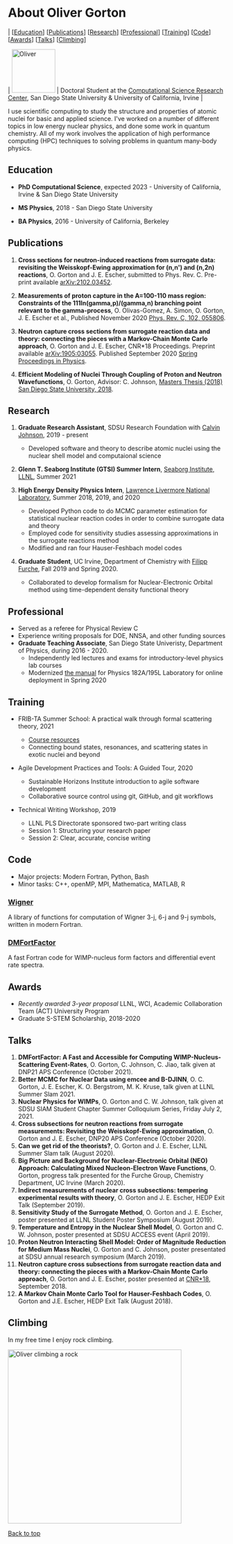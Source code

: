 # About Oliver Gorton
<a name="top"></a>

| [[Education](#education)]
[[Publications](#publications)]
[[Research](#research)]
[[Professional](#professional)]
[[Training](#training)]
[[Code](#code)]
[[Awards](#awards)]
[[Talks](#talks)]
[[Climbing](#climbing)]

| <img src="oliver2.JPG" alt="Oliver" width="100"/> | Doctoral Student at the [Computational Science Research Center](http://www.csrc.sdsu.edu/), San Diego State University & University of California, Irvine |

I use scientific computing to study the structure and properties of atomic nuclei for basic and applied science. I've worked on a number of different topics in low energy nuclear physics, and done some work in quantum chemistry. All of my work involves the application of high performance computing (HPC) techniques to solving problems in quantum many-body physics.



## Education 
<a name="education"></a>

* **PhD Computational Science**, expected 2023 - University of California, Irvine & San Diego State University

* **MS Physics**, 2018 - San Diego State University

* **BA Physics**, 2016 - University of California, Berkeley

## Publications
<a name="publications"></a>

1. **Cross sections for neutron-induced reactions from surrogate data: revisiting the Weisskopf-Ewing approximation for (n,n') and (n,2n) reactions**, O. Gorton and J. E. Escher, submitted to Phys. Rev. C. Pre-print available [arXiv:2102.03452](https://arxiv.org/abs/2102.03452).

2. **Measurements of proton capture in the A=100-110 mass region: Constraints of the 111In(gamma,p)/(gamma,n) branching point relevant to the
gamma-process**, O. Olivas-Gomez, A. Simon, O. Gorton, J. E. Escher et al., Published November 2020 [Phys. Rev. C, 102, 055806](https://journals.aps.org/prc/abstract/10.1103/PhysRevC.102.055806). 

3. **Neutron capture cross sections from surrogate reaction data and theory: connecting the pieces with a Markov-Chain Monte Carlo approach**, O. Gorton and J. E. Escher, CNR*18 Proceedings. Preprint available [arXiv:1905:03055](https://arxiv.org/abs/1905.03055). Published September 2020 [Spring Proceedings in Physics](https://doi.org/10.1007/978-3-030-58082-7_28).

4. **Efficient Modeling of Nuclei Through Coupling of Proton and Neutron Wavefunctions**, O. Gorton, Advisor: C. Johnson, [Masters Thesis (2018) San Diego State University, 2018](https://csu-sdsu.primo.exlibrisgroup.com/permalink/01CALS_SDL/r45sar/alma991023475280402917).

## Research
<a name="research"></a>

1. **Graduate Research Assistant**, SDSU Research Foundation with [Calvin Johnson](http://sci.sdsu.edu/johnson/), 2019 - present
    - Developed software and theory to describe atomic nuclei using the nuclear shell model and computaional science
   
2. **Glenn T. Seaborg Institute (GTSI) Summer Intern**, [Seaborg Institute, LLNL](https://seaborg.llnl.gov), Summer 2021

3. **High Energy Density Physics Intern**, [Lawrence Livermore National Laboratory](https://www.llnl.gov), Summer 2018, 2019, and 2020
    - Developed Python code to do MCMC parameter estimation for statistical nuclear reaction codes in order to combine surrogate data and theory
    - Employed code for sensitivity studies assessing approximations in the surrogate reactions method
    - Modified and ran four Hauser-Feshbach model codes

4. **Graduate Student**, UC Irvine, Department of Chemistry with [Filipp Furche](https://ffgroup.chem.uci.edu/members/filipp/), Fall 2019 and Spring 2020.
   - Collaborated to develop formalism for Nuclear-Electronic Orbital method using time-dependent density functional theory

## Professional
<a name="professional"></a>

* Served as a referee for Physical Review C
* Experience writing proposals for DOE, NNSA, and other funding sources
* **Graduate Teaching Associate**, San Diego State Univeristy, Department of Physics, during 2016 - 2020.
   - Independently led lectures and exams for introductory-level physics lab courses
   - Modernized [the manual](https://docs.google.com/document/d/1pejqikoYhlaIMhSzBzUzrnh2hDrC_q-bEcJCeflpX7w/edit?usp=sharing) for Physics 182A/195L Laboratory for online deployment in Spring 2020

## Training
<a name="training"></a>

* FRIB-TA Summer School: A practical walk through formal scattering theory, 2021
   - [Course resources](https://fribtascattering.github.io)
   -  Connecting bound states, resonances, and scattering states in exotic nuclei and beyond

* Agile Development Practices and Tools: A Guided Tour, 2020
   - Sustainable Horizons Institute introduction to agile software development
   - Collaborative source control using git, GitHub, and git workflows

* Technical Writing Workshop, 2019
   - LLNL PLS Directorate sponsored two-part writing class
   - Session 1: Structuring your research paper
   - Session 2: Clear, accurate, concise writing

## Code
<a name="code"></a>

* Major projects: Modern Fortran, Python, Bash
* Minor tasks: C++, openMP, MPI, Mathematica, MATLAB, R

### [Wigner](https://github.com/ogorton/wigner)
A library of functions for computation of Wigner 3-j, 6-j and 9-j symbols, written in modern Fortran.

### [DMFortFactor](https://github.com/ogorton/dmfortfactor)
A fast Fortran code for WIMP-nucleus form factors and differential event rate spectra.

## Awards
<a name="awards"></a>

* *Recently awarded 3-year proposal* LLNL, WCI, Academic Collaboration Team (ACT) University Program
* Graduate S-STEM Scholarship, 2018-2020

## Talks
<a name="talks"></a>

1. **DMFortFactor: A Fast and Accessible for Computing WIMP-Nucleus-Scattering Event-Rates**, O. Gorton, C. Johnson, C. Jiao, talk given at DNP21 APS Conference (October 2021).
2. **Better MCMC for Nuclear Data using emcee and B-DJINN**, O. C. Gorton, J. E. Escher, K. O. Bergstrom, M. K. Kruse, talk given at LLNL Summer Slam 2021.
3. **Nuclear Physics for WIMPs**, O. Gorton and C. W. Johnson, talk given at SDSU SIAM Student Chapter Summer Colloquium Series,
 Friday July 2, 2021.
4. **Cross subsections for neutron reactions from surrogate measurements:  Revisiting the Weisskopf-Ewing approximation**, O. Gorton and J. E. Escher, DNP20 APS Conference (October 2020).
5. **Can we get rid of the theorists?**, O. Gorton and J. E. Escher, LLNL Summer Slam talk (August 2020).
6. **Big Picture and Background for Nuclear-Electronic Orbital (NEO) Approach: Calculating Mixed Nucleon-Electron Wave Functions**, O. Gorton, progress talk presented for the Furche Group, Chemistry Department, UC Irvine (March 2020).
7. **Indirect measurements of nuclear cross subsections: tempering experimental results with theory**, O. Gorton and J. E. Escher, HEDP Exit Talk (September 2019).
8. **Sensitivity Study of the Surrogate Method**, O. Gorton and J. E. Escher, poster presented at LLNL Student Poster Symposium (August 2019).
9. **Temperature and Entropy in the Nuclear Shell Model**, O. Gorton and C. W. Johnson, poster presented at SDSU ACCESS event (April 2019).
10. **Proton Neutron Interacting Shell Model: Order of Magnitude Reduction for Medium Mass Nuclei**, O. Gorton and C. Johnson, poster presentated at SDSU annual research symposium (March 2019).
11. **Neutron capture cross subsections from surrogate reaction data and theory: connecting the pieces with a Markov-Chain Monte Carlo approach**, O. Gorton and J. E. Escher, poster presented at [CNR*18](https://indico.bnl.gov/event/4158/),  September 2018.
12. **A Markov Chain Monte Carlo Tool for Hauser-Feshbach Codes**, O. Gorton and J.E. Escher, HEDP Exit Talk (August 2018).

## Climbing
<a name="climbing"></a>

In my free time I enjoy rock climbing.

<p class="aligncenter">
  <img src="woodson1.JPG" alt="Oliver climbing a rock" width="400"/>  
</p>

[Back to top](#top)
